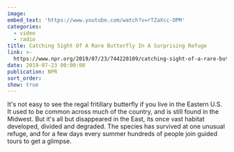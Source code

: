 ```yaml
---
image:
embed_text: 'https://www.youtube.com/watch?v=rTZaXcc-OPM'
categories:
  - video
  - radio
title: Catching Sight Of A Rare Butterfly In A Surprising Refuge
link: >-
  https://www.npr.org/2019/07/23/744220109/catching-sight-of-a-rare-butterfly-in-a-surprise-refuge
date: 2019-07-23 00:00:00
publication: NPR
sort_order:
show: true
---
```


It's not easy to see the regal fritillary butterfly if you live in the Eastern U.S. It used to be common across much of the country, and is still found in the Midwest. But it's all but disappeared in the East, its once vast habitat developed, divided and degraded. The species has survived at one unusual refuge, and for a few days every summer hundreds of people join guided tours to get a glimpse.